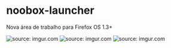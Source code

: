 noobox-launcher
===============

Nova área de trabalho para Firefox OS 1.3+

<img src="http://i.imgur.com/hd2MvYF.png?1" title="source: imgur.com" />   <img src="http://i.imgur.com/V8ByyLF.png?1" title="source: imgur.com" />   <img src="http://i.imgur.com/cunrS2F.png?1" title="source: imgur.com" />
